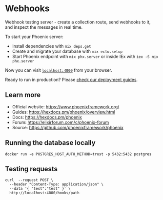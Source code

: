 # Webhooks

Webhook testing server - create a collection route, send webhooks to it, and inspect the messages in real time.

To start your Phoenix server:

  * Install dependencies with `mix deps.get`
  * Create and migrate your database with `mix ecto.setup`
  * Start Phoenix endpoint with `mix phx.server` or inside IEx with `iex -S mix phx.server`

Now you can visit [`localhost:4000`](http://localhost:4000) from your browser.

Ready to run in production? Please [check our deployment guides](https://hexdocs.pm/phoenix/deployment.html).

## Learn more

  * Official website: https://www.phoenixframework.org/
  * Guides: https://hexdocs.pm/phoenix/overview.html
  * Docs: https://hexdocs.pm/phoenix
  * Forum: https://elixirforum.com/c/phoenix-forum
  * Source: https://github.com/phoenixframework/phoenix


## Running the database locally
`docker run -e POSTGRES_HOST_AUTH_METHOD=trust -p 5432:5432 postgres`

## Testing requests

```
curl  --request POST \
  --header "Content-Type: application/json" \
  --data '{ "test":"test" }' \
  http://localhost:4000/hooks/path
```
